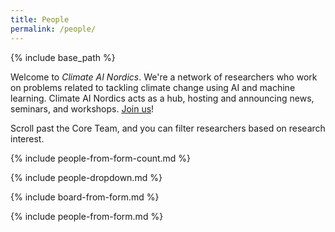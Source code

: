 ```yaml
---
title: People
permalink: /people/
---
```

{% include base_path %}

<style>
img {
  width: 8em;
  float: right;
  padding: 1em 0em 1em 1em;
}
.hidden { display: none; }
</style>



Welcome to _Climate AI Nordics_.
We're a network of researchers who work on problems related to tackling climate change using AI and machine learning. Climate AI Nordics acts as a hub, hosting and announcing news, seminars, and workshops. [Join us](/join/)!

Scroll past the Core Team, and you can filter researchers based on research interest.

{% include people-from-form-count.md %}

{% include people-dropdown.md %}

{% include board-from-form.md %}

{% include people-from-form.md %}

<!--
<span title=""><strong>Name, Affiliation</strong></span>
<br />
[More info (researcher profile)]() * [Publications (scholar)]() * [Research Group]() * [ORCID]()

//-->

<!--<img style="float: right; width: 10em; margin-right: 2em; margin-bottom: 1em;" src="/images/people/mogren.png" />//-->
<!--<img style="float: right; width: 10em; margin-right: 2em; margin-bottom: 1em;" src="/images/people/pirinen.jpg" />//-->
<!--<img style="float: right; width: 10em; margin-right: 2em; margin-bottom: 1em;" src="/images/people/listozec.jpg" />//-->

<!--![](/images/people/mogren.png)//-->
<!--![](/images/people/pirinen.jpg)//-->
